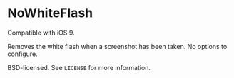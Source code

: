 # NoWhiteFlash


Compatible with iOS 9.


Removes the white flash when a screenshot has been taken. No options to configure.



BSD-licensed. See `LICENSE` for more information.